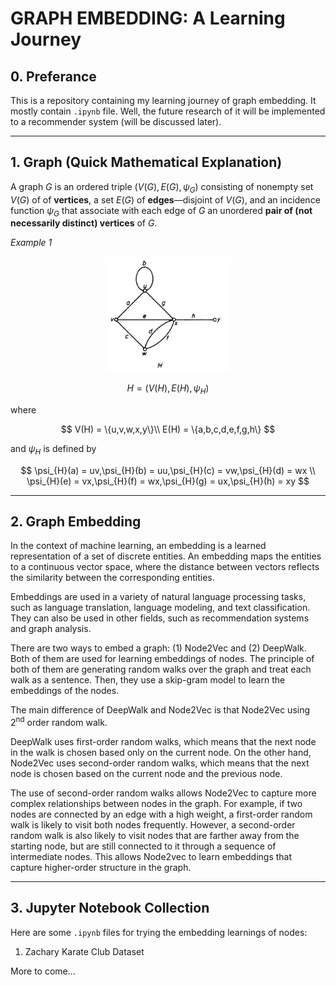 # GRAPH EMBEDDING: A Learning Journey

## 0. Preferance
This is a repository containing my learning journey of graph embedding. It mostly contain `.ipynb` file. Well, the future research of it will be implemented to a recommender system (will be discussed later).

<hr>

## 1. Graph (Quick Mathematical Explanation)
A graph $G$ is an ordered triple $(V(G),E(G),\psi_{G})$ consisting of nonempty set $V(G)$ of of **vertices**, a set $E(G)$ of **edges**&mdash;disjoint of $V(G)$, and an incidence function $\psi_{G}$ that associate with each edge of $G$ an unordered **pair of (not necessarily distinct) vertices** of $G$.

*Example 1*

<center><img src="assets/graph.png" alt="Graph H" width="200"/></center>

$$
H=(V(H),E(H),\psi_{H})
$$

where

$$
V(H) = \{u,v,w,x,y\}\\
E(H) = \{a,b,c,d,e,f,g,h\}
$$

and $\psi_{H}$ is defined by

$$
\psi_{H}(a) = uv,\psi_{H}(b) = uu,\psi_{H}(c) = vw,\psi_{H}(d) = wx  \\
\psi_{H}(e) = vx,\psi_{H}(f) = wx,\psi_{H}(g) = ux,\psi_{H}(h) = xy
$$

<hr>

## 2. Graph Embedding

In the context of machine learning, an embedding is a learned representation of a set of discrete entities. An embedding maps the entities to a continuous vector space, where the distance between vectors reflects the similarity between the corresponding entities.

Embeddings are used in a variety of natural language processing tasks, such as language translation, language modeling, and text classification. They can also be used in other fields, such as recommendation systems and graph analysis.

There are two ways to embed a graph: (1) Node2Vec and (2) DeepWalk. Both of them are used for learning embeddings of nodes. The principle of both of them are generating random walks over the graph and treat each walk as a sentence. Then, they use a skip-gram model to learn the embeddings of the nodes. 

The main difference of DeepWalk and Node2Vec is that Node2Vec using 2<sup>nd</sup> order random walk. 

DeepWalk uses first-order random walks, which means that the next node in the walk is chosen based only on the current node. On the other hand, Node2Vec uses second-order random walks, which means that the next node is chosen based on the current node and the previous node.

The use of second-order random walks allows Node2Vec to capture more complex relationships between nodes in the graph. For example, if two nodes are connected by an edge with a high weight, a first-order random walk is likely to visit both nodes frequently. However, a second-order random walk is also likely to visit nodes that are farther away from the starting node, but are still connected to it through a sequence of intermediate nodes. This allows Node2vec to learn embeddings that capture higher-order structure in the graph.

<hr>

## 3. Jupyter Notebook Collection

Here are some `.ipynb` files for trying the embedding learnings of nodes:

1. Zachary Karate Club Dataset

More to come...








